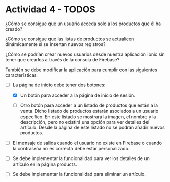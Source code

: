 # Actividad 4 - TODOS

¿Cómo se consigue que un usuario acceda solo a los productos que él ha creado?

¿Cómo se consigue que las listas de productos se actualicen dinámicamente si se insertan nuevos registros?

¿Cómo se podrían crear nuevos usuarios desde nuestra aplicación Ionic sin tener que crearlos a través de la consola de Firebase?

También se debe modificar la aplicación para cumplir con las siguientes características:

- [ ] La página de inicio debe tener dos botones:

    - [x] Un botón para acceder a la página de inicio de sesión.

    - [ ] Otro botón para acceder a un listado de productos que están a la venta. Dicho listado de productos estarán asociados a un usuario específico. En este listado se mostrará la imagen, el nombre y la descripción, pero no existirá una opción para ver detalles del artículo. Desde la página de este listado no se podrán añadir nuevos productos.

- [ ] El mensaje de salida cuando el usuario no existe en Firebase o cuando la contraseña no es correcta debe estar personalizado.

- [ ] Se debe implementar la funcionalidad para ver los detalles de un artículo en la página products.

- [ ] Se debe implementar la funcionalidad para eliminar un artículo.